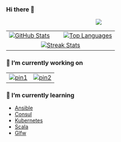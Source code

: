 ### Hi there 👋

<p align="center">
  <a href="https://github.com/tandpfun/skill-icons">
    <img src="https://skillicons.dev/icons?i=docker,py,cpp,java,ocaml,html,ts,mysql,mongodb,vscode,idea,git,linux" />
  </a>
</p>

<table align="center">
  <tr>
    <td width="50%">
      <a href="https://github.com/anuraghazra/github-readme-stats">
        <img src="https://github-readme-stats-arasgungore.vercel.app/api?username=fabaindaiz&hide_rank=true&show_icons=true&hide_border=true&count_private=true&custom_title=Github%20Stats" alt="GitHub Stats" />
      </a>
    </td>
    <td>
      <a href="https://github.com/anuraghazra/github-readme-stats">
        <img src="https://github-readme-stats-arasgungore.vercel.app/api/top-langs/?username=fabaindaiz&hide_border=true&langs_count=8&layout=compact&count_private=true" alt="Top Languages" />
      </a>
    </td>
  </tr>
  <tr>
    <td colspan=2 align="center">
      <a href="https://github.com/DenverCoder1/github-readme-streak-stats">
        <img src="https://github-readme-streak-stats.herokuapp.com?user=fabaindaiz&hide_border=true&background=f6f8fa&currStreakLabel=000000&date_format=j%20M%5B%20Y%5D" alt="Streak Stats" />
      </a>
    </td>
  </tr>
</table>

### 🔭 I’m currently working on

<table align="center">
  <tr>
    <td>
      <a href="https://github.com/fabaindaiz/corewars-compiler">
        <img src="https://github-readme-stats-arasgungore.vercel.app/api/pin/?username=fabaindaiz&repo=corewars-compiler&hide_border=true" alt="pin1" />
      </a>
    </td>
    <td>
      <a href="https://github.com/fabaindaiz/spellsolver">
        <img src="https://github-readme-stats-arasgungore.vercel.app/api/pin/?username=fabaindaiz&repo=spellsolver&hide_border=true" alt="pin2" />
      </a>
    </td>
  </tr>
</table>

### 🌱 I’m currently learning

- [Ansible](https://github.com/ansible/ansible)
- [Consul](https://github.com/hashicorp/consul)
- [Kubernetes](https://github.com/kubernetes/kubernetes)
- [Scala](https://github.com/scala/scala)
- [Glfw](https://github.com/glfw/glfw)


<!--
**fabaindaiz/fabaindaiz** is a ✨ _special_ ✨ repository because its `README.md` (this file) appears on your GitHub profile.

Here are some ideas to get you started:

- 👯 I’m looking to collaborate on ...
- 🤔 I’m looking for help with ...
- 💬 Ask me about ...
- 📫 How to reach me: ...
- 😄 Pronouns: ...
- ⚡ Fun fact: ...
-->
